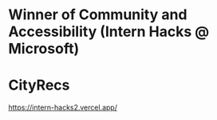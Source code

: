 # Winner of Community and Accessibility (Intern Hacks @ Microsoft)

# CityRecs
https://intern-hacks2.vercel.app/

